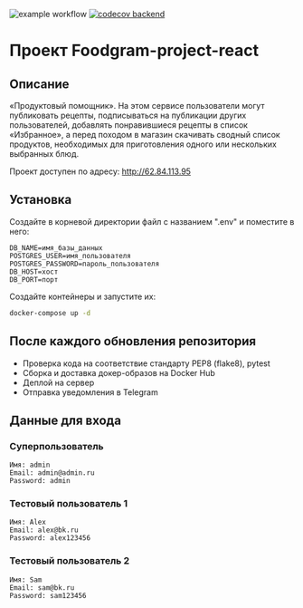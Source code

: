 ![example workflow](https://github.com/KondratevAD/foodgram-project-react/actions/workflows/foodgram_workflow.yml/badge.svg)
[![codecov backend](https://codecov.io/gh/KondratevAD/foodgram-project-react/branch/master/graph/badge.svg?token=VTYOU2MVMS)](https://codecov.io/gh/KondratevAD/foodgram-project-react)
# Проект Foodgram-project-react

## Описание 
«Продуктовый помощник». На этом сервисе пользователи могут публиковать рецепты, подписываться на публикации других пользователей, добавлять понравившиеся рецепты в список «Избранное», а перед походом в магазин скачивать сводный список продуктов, необходимых для приготовления одного или нескольких выбранных блюд.

Проект доступен по адресу: http://62.84.113.95
## Установка
Создайте в корневой директории файл с названием ".env" и поместите в него:
```
DB_NAME=имя_базы_данных
POSTGRES_USER=имя_пользователя 
POSTGRES_PASSWORD=пароль_пользователя
DB_HOST=хост
DB_PORT=порт
```
Создайте контейнеры и запустите их:
```bash
docker-compose up -d 
```

## После каждого обновления репозитория
* Проверка кода на соответствие стандарту PEP8 (flake8), pytest
* Сборка и доставка докер-образов на Docker Hub
* Деплой на сервер
* Отправка уведомления в Telegram

## Данные для входа
### Суперпользователь
```
Имя: admin
Email: admin@admin.ru
Password: admin
```
### Тестовый пользователь 1
```
Имя: Alex
Email: alex@bk.ru
Password: alex123456
```
### Тестовый пользователь 2
```
Имя: Sam
Email: sam@bk.ru
Password: sam123456
```